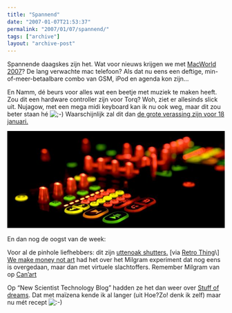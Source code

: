 ```yaml
---
title: "Spannend"
date: "2007-01-07T21:53:37"
permalink: "2007/01/07/spannend/"
tags: ["archive"]
layout: "archive-post"
---
```

Spannende daagskes zijn het. Wat voor nieuws krijgen we met [MacWorld 2007](http://waffle.wootest.net/2007/01/01/mwsf2007countdown/ "http://waffle.wootest.net/2007/01/01/mwsf2007countdown/")? De lang verwachte mac telefoon? Als dat nu eens een deftige, min-of-meer-betaalbare combo van GSM, iPod en agenda kon zijn…

En Namm, dé beurs voor alles wat een beetje met muziek te maken heeft. Zou dit een hardware controller zijn voor Torq? Woh, ziet er allesinds slick uit. Nujagow, met een mega midi keyboard kan ik nu ook weg, maar dit zou beter staan hé ![;-)](http://www.donebysimon.be/blog/wp-includes/images/smilies/icon_wink.gif) Waarschijnlijk zal dit dan [de grote verassing zijn voor 18 januari.](http://www.torq-dj.com/forum/viewtopic.php?p=2214#2214 "http://www.torq-dj.com/forum/viewtopic.php?p=2214#2214")

[![m-audio](/images/blog/2007/01/maudionamm.jpg)](http://blog.myspace.com/index.cfm?fuseaction=blog.view&friendID=97838376&blogID=210349595&MyToken=2b6c4e22-cd84-4d19-b8c5-3e5d21bb5f67 "http://blog.myspace.com/index.cfm?fuseaction=blog.view&friendID=97838376&blogID=210349595&MyToken=2b6c4e22-cd84-4d19-b8c5-3e5d21bb5f67")

En dan nog de oogst van de week:

Voor al de pinhole liefhebbers: dit zijn [uttenoak shutters.](http://www.8banners.com/index.php "http://www.8banners.com/index.php") \[via [Retro Thing](http://www.retrothing.com/2007/01/eightbanners_pi.html "http://www.retrothing.com/2007/01/eightbanners_pi.html")\]  
[We make money not art](http://feeds.we-make-money-not-art.com/~r/wmmna/~3/71081654/009246.php "http://feeds.we-make-money-not-art.com/~r/wmmna/~3/71081654/009246.php") had het over het Milgram experiment dat nog eens is overgedaan, maar dan met virtuele slachtoffers. Remember Milgram van op [Can’art](http://www.donebysimon.be/2006/09/18/dat-was-me-het-weekend-wel/ "http://www.donebysimon.be/2006/09/18/dat-was-me-het-weekend-wel/")

Op “New Scientist Technology Blog” hadden ze het dan weer over [Stuff of dreams](http://www.newscientist.com/blog/technology/2006/12/stuff-of-dreams.html "http://www.newscientist.com/blog/technology/2006/12/stuff-of-dreams.html"). Dat met maïzena kende ik al langer (uit Hoe?Zo! denk ik zelf) maar nu mét recept ![:-)](http://www.donebysimon.be/blog/wp-includes/images/smilies/icon_smile.gif)
